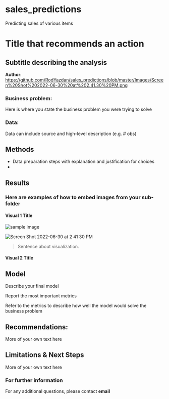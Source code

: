 # sales_predictions
Predicting sales of various items 
# Title that recommends an action
## Subtitle describing the analysis 

**Author**: 
https://github.com/RodYazdan/sales_predictions/blob/master/Images/Screen%20Shot%202022-06-30%20at%202.41.30%20PM.png
### Business problem:

Here is where you state the business problem you were trying to solve


### Data:
Data can include source and high-level description (e.g. # obs)


## Methods
- Data preparation steps with explanation and justification for choices
- 

## Results

### Here are examples of how to embed images from your sub-folder


#### Visual 1 Title
![sample image](project1_sample_image.png)

![Screen Shot 2022-06-30 at 2 41 30 PM](https://user-images.githubusercontent.com/67288119/176753994-687bd194-74df-4ffe-ac8e-c0466f1be9fc.png)

> Sentence about visualization.

#### Visual 2 Title

## Model

Describe your final model

Report the most important metrics

Refer to the metrics to describe how well the model would solve the business problem

## Recommendations:

More of your own text here


## Limitations & Next Steps

More of your own text here


### For further information


For any additional questions, please contact **email**
